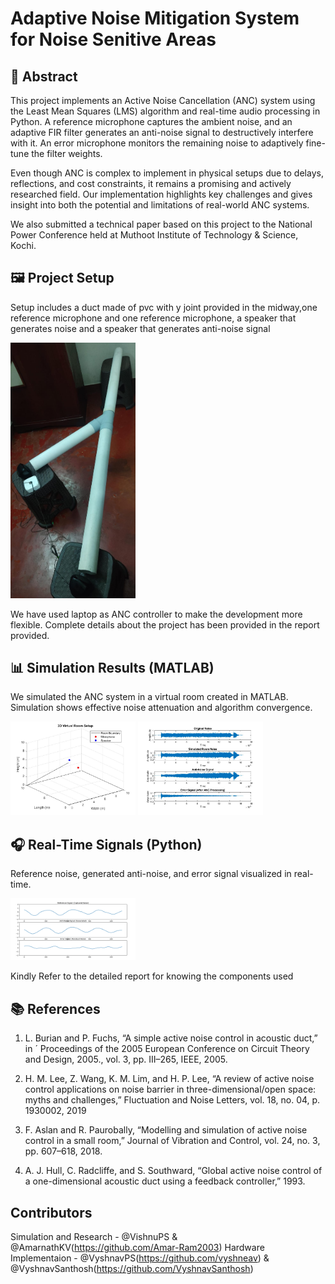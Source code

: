 # Adaptive Noise Mitigation System for Noise Senitive Areas

## 📄 Abstract

This project implements an Active Noise Cancellation (ANC) system using the Least Mean Squares (LMS) algorithm and real-time audio processing in Python. A reference microphone captures the ambient noise, and an adaptive FIR filter generates an anti-noise signal to destructively interfere with it. An error microphone monitors the remaining noise to adaptively fine-tune the filter weights.

Even though ANC is complex to implement in physical setups due to delays, reflections, and cost constraints, it remains a promising and actively researched field. Our implementation highlights key challenges and gives insight into both the potential and limitations of real-world ANC systems.

We also submitted a technical paper based on this project to the National Power Conference held at Muthoot Institute of Technology & Science, Kochi.

## 🖼️ Project Setup

Setup includes a duct made of pvc with y joint provided in the midway,one reference microphone and one reference microphone, a speaker that generates noise and a speaker that generates anti-noise signal

<img src="images/BASIC_SETUP.jpg" alt="Setup Image" width="200" />

We have used laptop as ANC controller to make the development more flexible. Complete details about the project has been provided in the report provided.

## 📊 Simulation Results (MATLAB)

We simulated the ANC system in a virtual room created in MATLAB. Simulation shows effective noise attenuation and algorithm convergence.

<img src="images/matlab_room.png" alt="MATLAB Room" width="200" />
<img src="images/matlabresult_1.png" alt="MATLAB Room" width="200" />

## 🎧 Real-Time Signals (Python)

Reference noise, generated anti-noise, and error signal visualized in real-time.

<img src="images/ANC_3.2_Result.png" alt="MATLAB Room" width="200" />

Kindly Refer to the detailed report for knowing the components used

## 📚 References
1. L. Burian and P. Fuchs, “A simple active noise control in acoustic duct,” in ´ Proceedings of the 2005 European Conference on Circuit Theory and Design, 2005., vol. 3, pp. III–265, IEEE, 2005.


2. H. M. Lee, Z. Wang, K. M. Lim, and H. P. Lee, “A review of active noise control applications on noise barrier in three-dimensional/open space: myths and challenges,” Fluctuation and Noise Letters, vol. 18, no. 04, p. 1930002, 2019



3. F. Aslan and R. Paurobally, “Modelling and simulation of active noise control in a small room,” Journal of Vibration and Control, vol. 24, no. 3, pp. 607–618, 2018. 

4. A. J. Hull, C. Radcliffe, and S. Southward, “Global active noise control of a one-dimensional acoustic duct using a feedback controller,” 1993.

## Contributors
Simulation and Research - @VishnuPS & @AmarnathKV(https://github.com/Amar-Ram2003)
Hardware Implementaion - @VyshnavPS(https://github.com/vyshneav) & @VyshnavSanthosh(https://github.com/VyshnavSanthosh)

